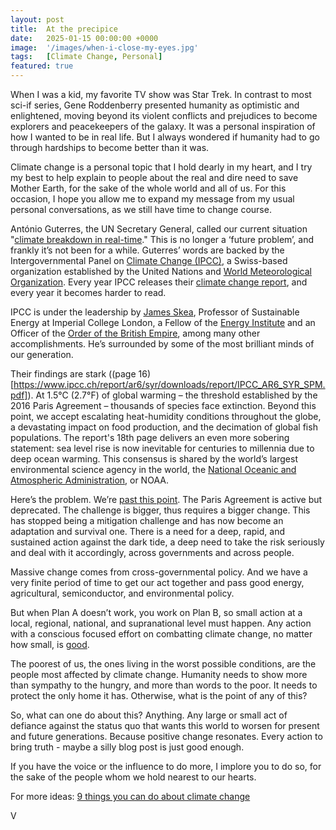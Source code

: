 ```yaml
---
layout: post
title:  At the precipice
date:   2025-01-15 00:00:00 +0000
image:  '/images/when-i-close-my-eyes.jpg'
tags:   [Climate Change, Personal]
featured: true
---
```


When I was a kid, my favorite TV show was Star Trek. In contrast to most sci-if series, Gene Roddenberry presented humanity as optimistic and enlightened, moving beyond its violent conflicts and prejudices to become explorers and peacekeepers of the galaxy. It was a personal inspiration of how I wanted to be in real life. But I always wondered if humanity had to go through hardships to become better than it was.  

Climate change is a personal topic that I hold dearly in my heart, and I try my best to help explain to people about the real and dire need to save Mother Earth, for the sake of the whole world and all of us. For this occasion, I hope you allow me to expand my message from my usual personal conversations, as we still have time to change course.  

António Guterres, the UN Secretary General, called our current situation "[climate breakdown in real-time](https://www.theguardian.com/world/2024/dec/30/world-endures-decade-of-deadly-heat-as-2024-caps-hottest-years-on-record-un-antonio-guterres)." This is no longer a ‘future problem’, and frankly it’s not been for a while. Guterres’ words are backed by the Intergovernmental Panel on [Climate Change (IPCC)](https://en.wikipedia.org/wiki/Intergovernmental_Panel_on_Climate_Change), a Swiss-based organization established by the United Nations and [World Meteorological Organization](https://wmo.int/). Every year IPCC releases their [climate change report](https://www.ipcc.ch/report/ar6/syr/), and every year it becomes harder to read.  

IPCC is under the leadership by [James Skea](https://en.wikipedia.org/wiki/James_Skea), Professor of Sustainable Energy at Imperial College London, a Fellow of the [Energy Institute](https://en.wikipedia.org/wiki/Energy_Institute) and an Officer of the [Order of the British Empire](https://en.wikipedia.org/wiki/Order_of_the_British_Empire), among many other accomplishments. He’s surrounded by some of the most brilliant minds of our generation.   

Their findings are stark ((page 16)[https://www.ipcc.ch/report/ar6/syr/downloads/report/IPCC_AR6_SYR_SPM.pdf]). At 1.5°C (2.7°F) of global warming – the threshold established by the 2016 Paris Agreement – thousands of species face extinction. Beyond this point, we accept escalating heat-humidity conditions throughout the globe, a devastating impact on food production, and the decimation of global fish populations. The report's 18th page delivers an even more sobering statement: sea level rise is now inevitable for centuries to millennia due to deep ocean warming. This consensus is shared by the world’s largest environmental science agency in the world, the [National Oceanic and Atmospheric Administration](https://en.wikipedia.org/wiki/National_Oceanic_and_Atmospheric_Administration), or NOAA.    

Here’s the problem. We’re [past this point](https://www.nature.com/articles/d41586-025-00010-9). The Paris Agreement is active but deprecated. The challenge is bigger, thus requires a bigger change. This has stopped being a mitigation challenge and has now become an adaptation and survival one. There is a need for a deep, rapid, and sustained action against the dark tide, a deep need to take the risk seriously and deal with it accordingly, across governments and across people.  

Massive change comes from cross-governmental policy. And we have a very finite period of time to get our act together and pass good energy, agricultural, semiconductor, and environmental policy.  

But when Plan A doesn’t work, you work on Plan B, so small action at a local, regional, national, and supranational level must happen. Any action with a conscious focused effort on combatting climate change, no matter how small, is [good](https://www.youtube.com/watch?v=IdTMDpizis8).   

The poorest of us, the ones living in the worst possible conditions, are the people most affected by climate change. Humanity needs to show more than sympathy to the hungry, and more than words to the poor. It needs to protect the only home it has. Otherwise, what is the point of any of this?  

So, what can one do about this? Anything. Any large or small act of defiance against the status quo that wants this world to worsen for present and future generations. Because positive change resonates. Every action to bring truth - maybe a silly blog post is just good enough.  

If you have the voice or the influence to do more, I implore you to do so, for the sake of the people whom we hold nearest to our hearts.   

For more ideas: [9 things you can do about climate change](https://www.imperial.ac.uk/stories/climate-action/)  

V
